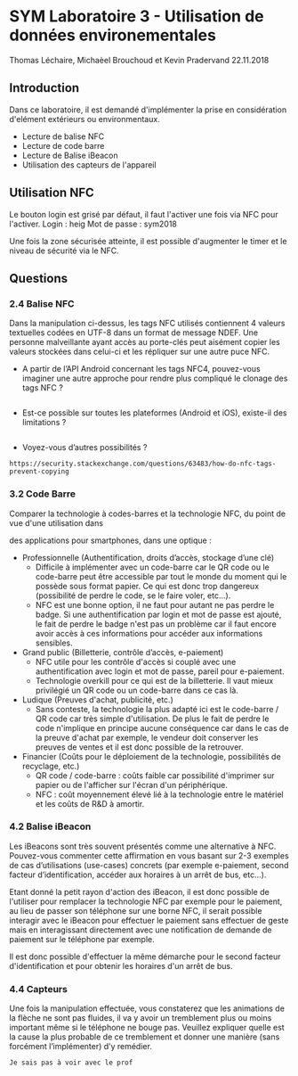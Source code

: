 # SYM Laboratoire 3 - Utilisation de données environementales
Thomas Léchaire, Michaèel Brouchoud et Kevin Pradervand
22.11.2018

## Introduction
Dans ce laboratoire, il est demandé d'implémenter la prise en considération d'elément extérieurs ou environmentaux.
- Lecture de balise NFC
- Lecture de code barre
- Lecture de Balise iBeacon
- Utilisation des capteurs de l'appareil

## Utilisation NFC
Le bouton login est grisé par défaut, il faut l'activer une fois via NFC pour l'activer.
Login : heig
Mot de passe : sym2018

Une fois la zone sécurisée atteinte, il est possible d'augmenter le timer et le niveau de sécurité via le NFC.

## Questions
### 2.4 Balise NFC
Dans la manipulation ci-dessus, les tags NFC utilisés contiennent 4 valeurs textuelles codées en UTF-8 dans un format de message NDEF. 
Une personne malveillante ayant accès au porte-clés peut aisément copier les valeurs stockées dans celui-ci et les répliquer sur une autre puce NFC.

- A partir de l’API Android concernant les tags NFC4, pouvez-vous imaginer une autre approche pour rendre plus compliqué le clonage des tags NFC ?

```

```

- Est-ce possible sur toutes les plateformes (Android et iOS), existe-il des limitations ? 

```

```

- Voyez-vous d’autres possibilités ?

```
https://security.stackexchange.com/questions/63483/how-do-nfc-tags-prevent-copying
```

### 3.2 Code Barre
Comparer la technologie à codes-barres et la technologie NFC, du point de vue d'une utilisation dans

des applications pour smartphones, dans une optique :
- Professionnelle (Authentification, droits d’accès, stockage d’une clé)
  - Difficile à implémenter avec un code-barre car le QR code ou le code-barre peut être accessible par tout le monde du moment qui le possède sous format papier. Ce qui est donc trop dangereux (possibilité de perdre le code, se le faire voler, etc...).
  - NFC est une bonne option, il ne faut pour autant ne pas perdre le badge. Si une authentification par login et mot de passe est ajouté, le fait de perdre le badge n'est pas un problème car il faut encore avoir accès à ces informations pour accéder aux informations sensibles.
- Grand public (Billetterie, contrôle d’accès, e-paiement)
  - NFC utile pour les contrôle d'accès si couplé avec une authentification avec login et mot de passe, pareil pour e-paiement.
  - Technologie overkill pour ce qui est de la billetterie. Il vaut mieux privilégié un QR code ou un code-barre dans ce cas là.
- Ludique (Preuves d'achat, publicité, etc.)
  - Sans conteste, la technologie la plus adapté ici est le code-barre / QR code car très simple d'utilisation. De plus le fait de perdre le code n'implique en principe aucune conséquence car dans le cas de la preuve d'achat par exemple, le vendeur doit conserver les preuves de ventes et il est donc possible de la retrouver.
- Financier (Coûts pour le déploiement de la technologie, possibilités de recyclage, etc.)
  - QR code / code-barre : coûts faible car possibilité d'imprimer sur papier ou de l'afficher sur l'écran d'un périphérique.
  - NFC : coût moyennement élevé lié à la technologie entre le matériel et les coûts de R&D à amortir.
### 4.2 Balise iBeacon
Les iBeacons sont très souvent présentés comme une alternative à NFC. Pouvez-vous commenter cette affirmation en vous basant sur 2-3 exemples de cas d’utilisations (use-cases) concrets (par exemple e-paiement, second facteur d’identification, accéder aux horaires à un arrêt de bus, etc...).

Etant donné la petit rayon d'action des iBeacon, il est donc possible de l'utiliser pour remplacer la technologie NFC par exemple pour le paiement, au lieu de passer son téléphone sur une borne NFC, il serait possible interagir avec le iBeacon pour effectuer le paiement sans effectuer de geste mais en interagissant directement avec une notification de demande de paiement sur le téléphone par exemple.

Il est donc possible d'effectuer la même démarche pour le second facteur d'identification et pour obtenir les horaires d'un arrêt de bus.

### 4.4 Capteurs
Une fois la manipulation effectuée, vous constaterez que les animations de la flèche ne sont pas fluides, il va y avoir un tremblement plus ou moins important même si le téléphone ne bouge pas. Veuillez expliquer quelle est la cause la plus probable de ce tremblement et donner une manière (sans forcément l’implémenter) d’y remédier.

```
Je sais pas à voir avec le prof
```
